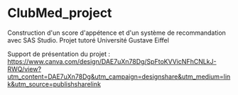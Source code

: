 # ClubMed_project
Construction d'un score d'appétence et d'un système de recommandation avec SAS Studio. 
Projet tutoré Université Gustave Eiffel 


Support de présentation du projet : 
https://www.canva.com/design/DAE7uXn78Dg/SpFtoKVVicNFhCNLkJ-RWQ/view?utm_content=DAE7uXn78Dg&utm_campaign=designshare&utm_medium=link&utm_source=publishsharelink
